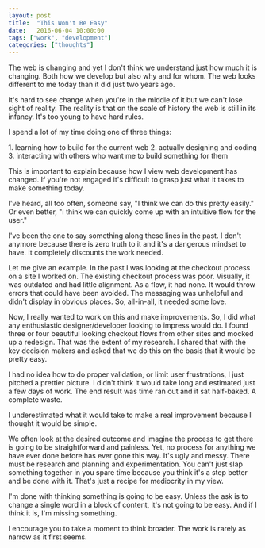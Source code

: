 ```yaml
---
layout: post
title:  "This Won't Be Easy"
date:   2016-06-04 10:00:00
tags: ["work", "development"]
categories: ["thoughts"]
---
```


<p class="center f4 f3-ns mw6 mw7-ns ph3 ph5-ns measure lh-copy">
The web is changing and yet I don't think we understand just how much it is changing. Both how we develop but also why and for whom. The web looks different to me today than it did just two years ago.
</p>
<p class="center f4 f3-ns mw6 mw7-ns ph3 ph5-ns measure lh-copy">
It's hard to see change when you're in the middle of it but we can't lose sight of reality. The reality is that on the scale of history the web is still in its infancy. It's too young to have hard rules.
</p>
<p class="center f4 f3-ns mw6 mw7-ns ph3 ph5-ns measure lh-copy">
I spend a lot of my time doing one of three things:
</p>
<p class="center f4 f3-ns mw6 mw7-ns ph3 ph5-ns measure lh-copy">
1. learning how to build for the current web
2. actually designing and coding
3. interacting with others who want me to build something for them
</p>
<p class="center f4 f3-ns mw6 mw7-ns ph3 ph5-ns measure lh-copy">
This is important to explain because how I view web development has changed. If you're not engaged it's difficult to grasp just what it takes to make something today.
</p>
<p class="center f4 f3-ns mw6 mw7-ns ph3 ph5-ns measure lh-copy">
I've heard, all too often, someone say, "I think we can do this pretty easily." Or even better, "I think we can quickly come up with an intuitive flow for the user."
</p>
<p class="center f4 f3-ns mw6 mw7-ns ph3 ph5-ns measure lh-copy">
I've been the one to say something along these lines in the past. I don't anymore because there is zero truth to it and it's a dangerous mindset to have. It completely discounts the work needed.
</p>
<p class="center f4 f3-ns mw6 mw7-ns ph3 ph5-ns measure lh-copy">
Let me give an example. In the past I was looking at the checkout process on a site I worked on. The existing checkout process was poor. Visually, it was outdated and had little alignment. As a flow, it had none. It would throw errors that could have been avoided. The messaging was unhelpful and didn't display in obvious places. So, all-in-all, it needed some love.
</p>
<p class="center f4 f3-ns mw6 mw7-ns ph3 ph5-ns measure lh-copy">
Now, I really wanted to work on this and make improvements. So, I did what any enthusiastic designer/developer looking to impress would do. I found three or four beautiful looking checkout flows from other sites and mocked up a redesign. That was the extent of my research. I shared that with the key decision makers and asked that we do this on the basis that it would be pretty easy.
</p>
<p class="center f4 f3-ns mw6 mw7-ns ph3 ph5-ns measure lh-copy">
I had no idea how to do proper validation, or limit user frustrations, I just pitched a prettier picture. I didn't think it would take long and estimated just a few days of work. The end result was time ran out and it sat half-baked. A complete waste.
</p>
<p class="center f4 f3-ns mw6 mw7-ns ph3 ph5-ns measure lh-copy">
I underestimated what it would take to make a real improvement because I thought it would be simple.
</p>
<p class="center f4 f3-ns mw6 mw7-ns ph3 ph5-ns measure lh-copy">
We often look at the desired outcome and imagine the process to get there is going to be straightforward and painless. Yet, no process for anything we have ever done before has ever gone this way. It's ugly and messy. There must be research and planning and experimentation. You can't just slap something together in you spare time because you think it's a step better and be done with it. That's just a recipe for mediocrity in my view.
</p>
<p class="center f4 f3-ns mw6 mw7-ns ph3 ph5-ns measure lh-copy">
I'm done with thinking something is going to be easy. Unless the ask is to change a single word in a block of content, it's not going to be easy. And if I think it is, I'm missing something.
</p>
<p class="center f4 f3-ns mw6 mw7-ns ph3 ph5-ns measure lh-copy">
I encourage you to take a moment to think broader. The work is rarely as narrow as it first seems.
</p>
<p class="center f4 f3-ns mw6 mw7-ns ph3 ph5-ns measure lh-copy">